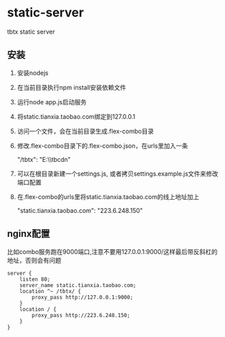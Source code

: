 static-server
=============

tbtx static server

## 安装

1. 安装nodejs

2. 在当前目录执行npm install安装依赖文件

3. 运行node app.js启动服务

4. 将static.tianxia.taobao.com绑定到127.0.0.1

5. 访问一个文件，会在当前目录生成.flex-combo目录

6. 修改.flex-combo目录下的.flex-combo.json，在urls里加入一条

    "/tbtx": "E:\\\\tbcdn"

7. 可以在根目录新建一个settings.js, 或者拷贝settings.example.js文件来修改端口配置

8. 在.flex-combo的urls里将static.tianxia.taobao.com的线上地址加上

    "static.tianxia.taobao.com": "223.6.248.150"

## nginx配置

比如combo服务跑在9000端口,注意不要用127.0.0.1:9000/这样最后带反斜杠的地址，否则会有问题

    server {
        listen 80;
        server_name static.tianxia.taobao.com;
        location ^~ /tbtx/ {
            proxy_pass http://127.0.0.1:9000;
        }
        location / {
            proxy_pass http://223.6.248.150;
        }
    }
